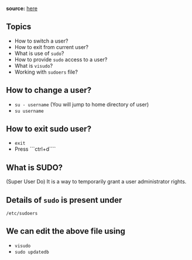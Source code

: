 __source:__ [here](https://youtu.be/l25ir0p6Lfc?si=Za_2njbjPX7bNx13)

## Topics
- How to switch a user?
- How to exit from current user?
- What is use of ```sudo```?
- How to provide ```sudo``` access to a user?
- What is ```visudo```?
- Working with ```sudoers``` file?

## How to change a user?
- ```su - username``` (You will jump to home directory of user)
- ```su username```
## How to exit sudo user?
- ```exit```
- Press ```ctrl+d````

## What is SUDO?
(Super User Do) It is a way to temporarily grant a user administrator rights.

## Details of ```sudo``` is present under

```/etc/sudoers```

## We can edit the above file using 
- ```visudo```
- ```sudo updatedb```
